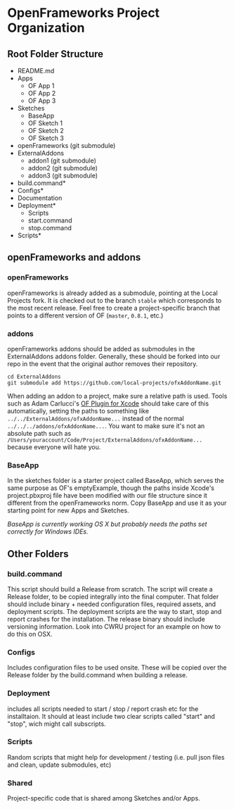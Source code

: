# OpenFrameworks Project Organization

## Root Folder Structure

- README.md
- Apps
	- OF App 1
	- OF App 2
	- OF App 3
- Sketches
	- BaseApp
	- OF Sketch 1
	- OF Sketch 2
	- OF Sketch 3
- openFrameworks (git submodule)
- ExternalAddons
	- addon1 (git submodule)
	- addon2 (git submodule)
	- addon3 (git submodule)
- build.command*
- Configs*
- Documentation
- Deployment*
	- Scripts
	- start.command
	- stop.command
- Scripts*


## openFrameworks and addons

### openFrameworks
openFrameworks is already added as a submodule, pointing at the Local Projects fork. It is checked out to the branch `stable` which corresponds to the most recent release. Feel free to create a project-specific branch that points to a different version of OF (`master`, `0.8.1`, etc.)

### addons
openFrameworks addons should be added as submodules in the ExternalAddons addons folder. Generally, these should be forked into our repo in the event that the original author removes their repository.

	cd ExternalAddons
	git submodule add https://github.com/local-projects/ofxAddonName.git

When adding an addon to a project, make sure a relative path is used. Tools such as Adam Carlucci's [OF Plugin for Xcode](https://github.com/admsyn/OFPlugin) should take care of this automatically, setting the paths to something like `../../ExternalAddons/ofxAddonName...` instead of the normal `../../../addons/ofxAddonName...`. You want to make sure it's not an absolute path such as `/Users/youraccount/Code/Project/ExternalAddons/ofxAddonName...` because everyone will hate you.

### BaseApp
In the sketches folder is a starter project called BaseApp, which serves the same purpose as OF's emptyExample, though the paths inside Xcode's project.pbxproj file have been modified with our file structure since it different from the openFrameworks norm. Copy BaseApp and use it as your starting point for new Apps and Sketches.

*BaseApp is currently working OS X but probably needs the paths set correctly for Windows IDEs.*

## Other Folders

### build.command
This script should build a Release from scratch. The script will create a Release folder, to be copied integrally into the final computer. That folder should include binary + needed configuration files, required assets, and deployment scripts. The deployment scripts are the way to start, stop and report crashes for the installation.
The release binary should include versioning information. Look into CWRU project for an example on how to do this on OSX.

### Configs
Includes configuration files to be used onsite. These will be copied over the Release folder by the build.command when building a release.

### Deployment
includes all scripts needed to start / stop / report crash etc for the installtaion. It should at least include two clear scripts called "start" and "stop", wich might call subscripts.

### Scripts
Random scripts that might help for development / testing (i.e. pull json files and clean, update submodules, etc)

### Shared
Project-specific code that is shared among Sketches and/or Apps.
